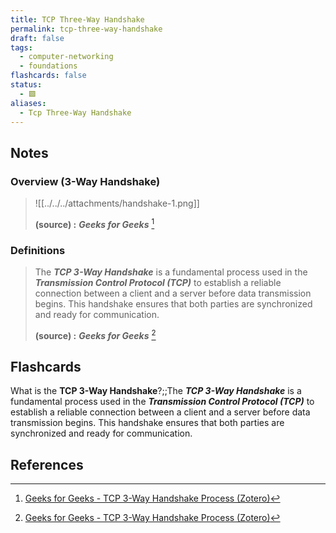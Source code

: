 ```yaml
---
title: TCP Three-Way Handshake
permalink: tcp-three-way-handshake
draft: false
tags:
  - computer-networking
  - foundations
flashcards: false
status:
  - 🟩
aliases:
  - Tcp Three-Way Handshake
---
```


## Notes

### Overview (3-Way Handshake)
> ![[../../../attachments/handshake-1.png]]
> 
> **(source) :** ***Geeks for Geeks*** [^1]


### Definitions
> The ***TCP 3-Way Handshake*** is a fundamental process used in the ***Transmission Control Protocol (TCP)*** to establish a reliable connection between a client and a server before data transmission begins. This handshake ensures that both parties are synchronized and ready for communication.
> 
> **(source) :** ***Geeks for Geeks*** [^1]

## Flashcards
What is the **TCP 3-Way Handshake**?;;The ***TCP 3-Way Handshake*** is a fundamental process used in the ***Transmission Control Protocol (TCP)*** to establish a reliable connection between a client and a server before data transmission begins. This handshake ensures that both parties are synchronized and ready for communication.

## References

[^1]: [Geeks for Geeks - TCP 3-Way Handshake Process (Zotero)](http://zotero.org/groups/5737020/items/U9LN2WIC)